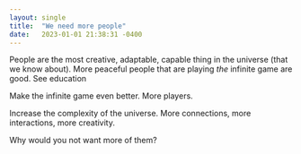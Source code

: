 ```yaml
---
layout: single
title:  "We need more people"
date:   2023-01-01 21:38:31 -0400
---
```


People are the most creative, adaptable, capable thing in the universe (that we know about). More peaceful people that are playing *the* infinite game are good. See education

Make the infinite game even better. More players.

Increase the complexity of the universe. More connections, more interactions, more creativity.

Why would you not want more of them?